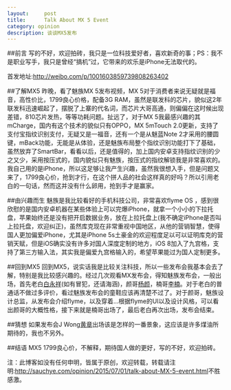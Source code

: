 ```yaml
---
layout:     post
title:      Talk About MX 5 Event
category: opinion
description: 谈谈MX5发布
---
```



##前言
写的不好，欢迎拍砖，我只是一位科技爱好者，喜欢新奇的事；PS：我不是职业写手，我只是曾经“搞机”过，它带来的欢乐是iPhone无法取代的。

首发地址:<http://weibo.com/p/1001603859739808263402>

##了解MX5
昨晚，看了魅族MX 5发布视频，MX 5对于消费者来说无疑就是福音，高性价比，1799良心价格，配备3G RAM，虽然是联发科的芯片，貌似这2年联发科迅速崛起了，摆脱了上寨的代名词，而芯片大哥高通，则偏偏在这时候出现差错，810芯片发热，等等功耗问题。扯远了，对于MX 5我最感兴趣的其mCharge，国内有这个技术的貌似只有OPPO，MX 5mTouch 2.0更新，支持了支付宝指纹识别支付，无疑又是一福音，还有一个是从魅蓝Note 2才采用的腰圆键，mBack功能，无能是从体验，还是魅族布局整个指纹识别功能打下了基础，虽然放弃了SmartBar，看看以后，还是值得的，加上国内安卓支持指纹识别的少之又少，采用按压式的，国内貌似只有魅族，按压式的指纹解锁我是非常喜欢的。我自己用的是iPhone，所以这足够让我产生兴趣，虽然我很想入手，但是问题又来了，1799良心价，抢到才行，在这个拼人品的社会这样真的好吗？所以引用老白的一句话，然而这并没有什么卵用，抢到手才是赢家。

##由兴趣而生
魅族是我比较看好的手机科技公司，非常喜欢flyme OS ，感到很欣慰的是国内安卓机器在某些体验上可以完爆iPhone，就拿一个小小的下拉托盘，苹果始终还是没有把开启数据业务，放在上拉托盘上(我不确定iPhone是否叫上拉托盘，欢迎纠正)，虽然库克现在非常重视中国地区，从他的营销智慧，使得国人更加偏爱iPhone，尤其是iPhone 5s土豪金的欢迎程度足以可以证明库克的营销天赋，但是iOS确实没有许多对国人深度定制的地方，iOS 8加入了九宫格，支持了第三方输入法，其实我是偏爱九宫格输入的，希望苹果能过为国人定制更多。

##回到MX5
回到MX5，说实话我是比较关注科技，所以一些发布会我基本会去了解，特别是我比较感兴趣的。经过几次观看MX发布会，得知魅族发布会，一般出场，首先老白<a href="http://weibo.com/u/1832973455">白永祥</a>(如有冒犯，还请海涵)，颜哥<a href="http://weibo.com/u/3805445981">杨颜</a>，楠哥<a href="http://weibo.com/newkhonsou">李楠</a>。对于老白的普通话不做过多评价，看过魅族发布会的童鞋应该再清楚不过了。对于颜哥，魅族设计总监，从发布会介绍flyme，以及穿着…根据flyme的UI以及设计风格，可以看出颜哥的大概性格，接下来就是楠哥出场了，最后老白再次出场，发布会结束。

##猜想
如果发布会J Wong<a href="http://weibo.com/meizuhuangzhang">黄章</a>出场该是怎样的一番景象，这应该是许多煤油所期待的，我也不另外。

##结语
MX5 1799良心价，不解释，期待国人做的更好，写的不好，欢迎拍砖。

注：此博客如没有任何申明，皆属于原创，欢迎转载，转载请注明:<a href="http://sauchye.com/opinion/2015/07/01/talk-about-MX-5-event.html">http://sauchye.com/opinion/2015/07/01/talk-about-MX-5-event.html</a>不胜感激。


